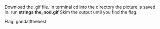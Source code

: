 Download the .gif file.
In terminal cd into the directory the picture is saved in.
run  **strings the_nod.gif**
Skim the output until you find the flag.

Flag: gandalfthebest

